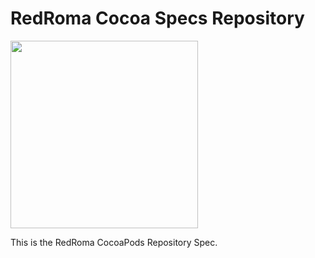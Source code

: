 RedRoma Cocoa Specs Repository
========================
[<img src="http://brand.redroma.tech/Logos/RedRoma-Logo%402x.png
" width="300">](http://RedRoma.tech)

This is the RedRoma CocoaPods Repository Spec.
